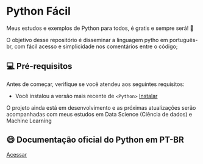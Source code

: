 # Python Fácil

Meus estudos e exemplos de Python para todos, é gratis e sempre será! 🐍

O objetivo desse repositório é disseminar a linguagem pytho em português-br, com
fácil acesso e simplicidade nos comentários entre o código;

## 💻 Pré-requisitos

Antes de começar, verifique se você atendeu aos seguintes requisitos:

- Você instalou a versão mais recente de `<Python>` [Instalar](https://www.python.org/)

O projeto ainda está em desenvolvimento e as próximas atualizações serão
acompanhadas com meus estudos em Data Science (Ciência de dados) e Machine Learning

## 😄 Documentação oficial do Python em PT-BR<br>

[Acessar](https://docs.python.org/pt-br/3/)
